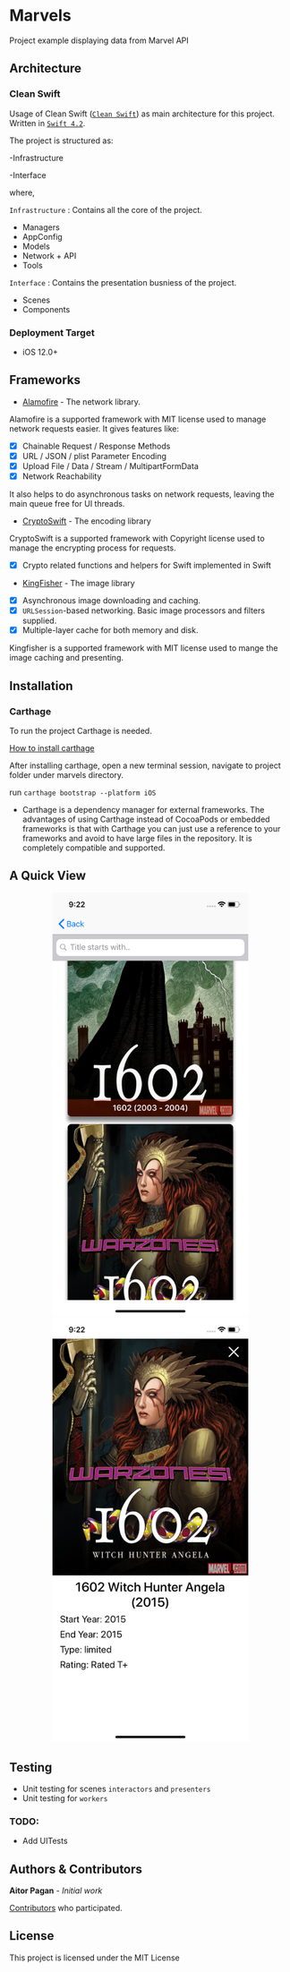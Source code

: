 # Marvels
Project example displaying data from Marvel API

## Architecture
### Clean Swift
Usage of Clean Swift ([`Clean Swift`](https://clean-swift.com/)) as main architecture for this project.
Written in [`Swift 4.2`](https://developer.apple.com/swift/).

The project is structured as:

-Infrastructure

-Interface

where,

`Infrastructure` :  Contains all the core of the project.
* Managers
* AppConfig
* Models
* Network + API
* Tools

`Interface` : Contains the presentation busniess of the project.
* Scenes
* Components

### Deployment Target

- iOS 12.0+

## Frameworks
* [Alamofire](https://github.com/Alamofire/Alamofire) - The network library.

Alamofire is a supported framework with MIT license used to manage network requests easier. It gives features like:
- [x] Chainable Request / Response Methods
- [x] URL / JSON / plist Parameter Encoding
- [x] Upload File / Data / Stream / MultipartFormData
- [x] Network Reachability

It also helps to do asynchronous tasks on network requests, leaving the main queue free for UI threads.


* [CryptoSwift](https://github.com/krzyzanowskim/CryptoSwift) - The encoding library

CryptoSwift is a supported framework with Copyright license used to manage the encrypting process for requests.

- [x] Crypto related functions and helpers for Swift implemented in Swift


* [KingFisher](https://github.com/onevcat/Kingfisher) - The image library
- [x] Asynchronous image downloading and caching.
- [x] `URLSession`-based networking. Basic image processors and filters supplied.
- [x] Multiple-layer cache for both memory and disk.

Kingfisher is a supported framework with MIT license used to mange the image caching and presenting.


## Installation
### Carthage
To run the project Carthage is needed.

[How to install carthage](https://github.com/Carthage/Carthage#user-content-installing-carthage) 

After installing carthage, open a new terminal session, navigate to project folder under marvels directory.

run ``` carthage bootstrap --platform iOS ```

- Carthage is a dependency manager for external frameworks. The advantages of using Carthage instead of CocoaPods or embedded frameworks is that with Carthage you can just use a reference to your frameworks and avoid to have large files in the repository. It is completely compatible and supported.

## A Quick View
<p align="center">
<img src="https://github.com/polenoso/Marvels/blob/master/SeriesScreen.png" width="350"/>
<img src="https://github.com/polenoso/Marvels/blob/master/SeriesDetailScreen.png" width="350"/>
</p>

## Testing

- Unit testing for scenes `interactors` and `presenters` 
- Unit testing for `workers`

### TODO:

- Add UITests

## Authors & Contributors

**Aitor Pagan** - *Initial work*

[Contributors](https://github.com/polenoso/Marvels/graphs/contributors) who participated.

## License
This project is licensed under the MIT License
